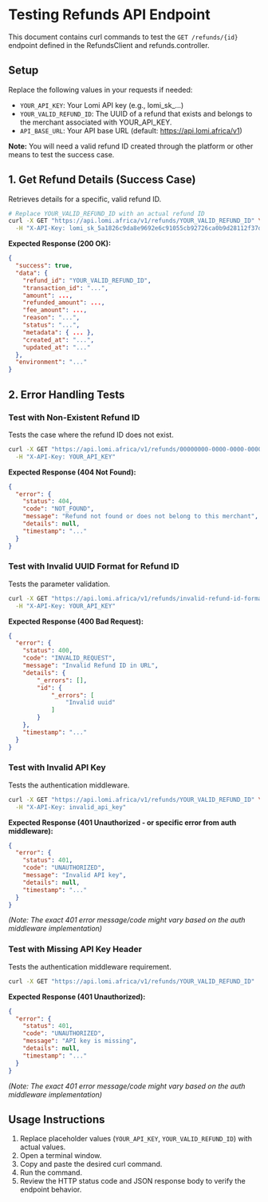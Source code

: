 # Testing Refunds API Endpoint

This document contains curl commands to test the `GET /refunds/{id}` endpoint defined in the RefundsClient and refunds.controller.

## Setup

Replace the following values in your requests if needed:
- `YOUR_API_KEY`: Your Lomi API key (e.g., lomi_sk_...)
- `YOUR_VALID_REFUND_ID`: The UUID of a refund that exists and belongs to the merchant associated with YOUR_API_KEY.
- `API_BASE_URL`: Your API base URL (default: https://api.lomi.africa/v1)

**Note:** You will need a valid refund ID created through the platform or other means to test the success case.

## 1. Get Refund Details (Success Case)

Retrieves details for a specific, valid refund ID.

```bash
# Replace YOUR_VALID_REFUND_ID with an actual refund ID
curl -X GET "https://api.lomi.africa/v1/refunds/YOUR_VALID_REFUND_ID" \
  -H "X-API-Key: lomi_sk_5a1826c9da8e9692e6c91055cb92726ca0b9d28112f37d2f423f8690cadc9eee"
```

**Expected Response (200 OK):**
```json
{
  "success": true,
  "data": {
    "refund_id": "YOUR_VALID_REFUND_ID",
    "transaction_id": "...",
    "amount": ...,
    "refunded_amount": ...,
    "fee_amount": ...,
    "reason": "...",
    "status": "...",
    "metadata": { ... },
    "created_at": "...",
    "updated_at": "..."
  },
  "environment": "..."
}
```

## 2. Error Handling Tests

### Test with Non-Existent Refund ID

Tests the case where the refund ID does not exist.

```bash
curl -X GET "https://api.lomi.africa/v1/refunds/00000000-0000-0000-0000-000000000000" \
  -H "X-API-Key: YOUR_API_KEY"
```

**Expected Response (404 Not Found):**
```json
{
  "error": {
    "status": 404,
    "code": "NOT_FOUND",
    "message": "Refund not found or does not belong to this merchant",
    "details": null,
    "timestamp": "..."
  }
}
```

### Test with Invalid UUID Format for Refund ID

Tests the parameter validation.

```bash
curl -X GET "https://api.lomi.africa/v1/refunds/invalid-refund-id-format" \
  -H "X-API-Key: YOUR_API_KEY"
```

**Expected Response (400 Bad Request):**
```json
{
  "error": {
    "status": 400,
    "code": "INVALID_REQUEST",
    "message": "Invalid Refund ID in URL",
    "details": {
        "_errors": [],
        "id": {
            "_errors": [
                "Invalid uuid"
            ]
        }
    },
    "timestamp": "..."
  }
}
```

### Test with Invalid API Key

Tests the authentication middleware.

```bash
curl -X GET "https://api.lomi.africa/v1/refunds/YOUR_VALID_REFUND_ID" \
  -H "X-API-Key: invalid_api_key"
```

**Expected Response (401 Unauthorized - or specific error from auth middleware):**
```json
{
  "error": {
    "status": 401,
    "code": "UNAUTHORIZED",
    "message": "Invalid API key",
    "details": null,
    "timestamp": "..."
  }
}
```
*(Note: The exact 401 error message/code might vary based on the auth middleware implementation)*

### Test with Missing API Key Header

Tests the authentication middleware requirement.

```bash
curl -X GET "https://api.lomi.africa/v1/refunds/YOUR_VALID_REFUND_ID"
```

**Expected Response (401 Unauthorized):**
```json
{
  "error": {
    "status": 401,
    "code": "UNAUTHORIZED",
    "message": "API key is missing",
    "details": null,
    "timestamp": "..."
  }
}
```
*(Note: The exact 401 error message/code might vary based on the auth middleware implementation)*

## Usage Instructions

1.  Replace placeholder values (`YOUR_API_KEY`, `YOUR_VALID_REFUND_ID`) with actual values.
2.  Open a terminal window.
3.  Copy and paste the desired curl command.
4.  Run the command.
5.  Review the HTTP status code and JSON response body to verify the endpoint behavior.